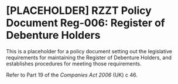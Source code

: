 # [PLACEHOLDER] RZZT Policy Document Reg-006: Register of Debenture Holders

This is a placeholder for a policy document setting out the legislative requirements for maintaining the Register of Debenture Holders, and establishes procedures for meeting those requirements.

Refer to Part 19 of the _Companies Act 2006_ (UK) c 46.
